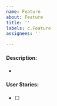 ```yaml
---
name: Feature
about: Feature
title: ''
labels: c.Feature
assignees: ''

---
```


#### Description:
- 
#### User Stories:
- [ ]
